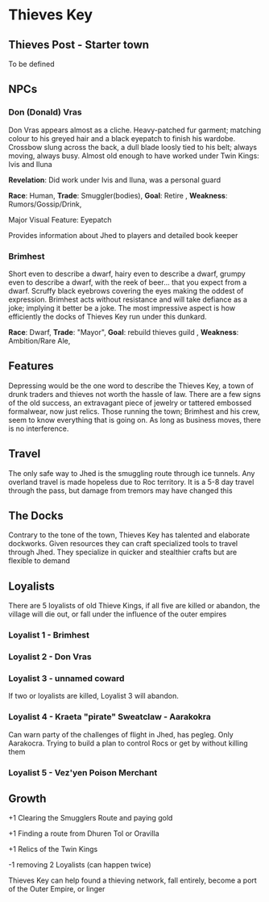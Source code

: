 # Thieves Key

## Thieves Post - Starter town

To be defined

## NPCs

### Don (Donald) Vras

Don Vras appears almost as a cliche. Heavy-patched fur garment; matching colour to his greyed hair and a black eyepatch to finish his wardobe. Crossbow slung across the back, a dull blade loosly tied to his belt; always moving, always busy. Almost old enough to have worked under Twin Kings: Ivis and Iluna

**Revelation**: Did work under Ivis and Iluna, was a personal guard

**Race**: Human, **Trade**: Smuggler(bodies), **Goal**: Retire , **Weakness**: Rumors/Gossip/Drink,

Major Visual Feature: Eyepatch

Provides information about Jhed to players and detailed book keeper

### Brimhest

Short even to describe a dwarf, hairy even to describe a dwarf, grumpy even to describe a dwarf, with the reek of beer... that you expect from a dwarf. Scruffy black eyebrows covering the eyes making the oddest of expression. Brimhest acts without resistance and will take defiance as a joke; implying it better be a joke. The most impressive aspect is how efficiently the docks of Thieves Key run under this dunkard.

**Race**: Dwarf, **Trade**: "Mayor", **Goal**: rebuild thieves guild , **Weakness**: Ambition/Rare Ale,

## Features

Depressing would be the one word to describe the Thieves Key, a town of drunk traders and thieves not worth the hassle of law. There are a few signs of the old success, an extravagant piece of jewelry or tattered embossed formalwear, now just relics. Those running the town; Brimhest and his crew, seem to know everything that is going on. As long as business moves, there is no interference. 

## Travel

The only safe way to Jhed is the smuggling route through ice tunnels. Any overland travel is made hopeless due to Roc territory. It is a 5-8 day travel through the pass, but damage from tremors may have changed this

## The Docks

Contrary to the tone of the town, Thieves Key has talented and elaborate dockworks. Given resources they can craft specialized tools to travel through Jhed. They specialize in quicker and stealthier crafts but are flexible to demand

## Loyalists

There are 5 loyalists of old Thieve Kings, if all five are killed or abandon, the village will die out, or fall under the influence of the outer empires

### Loyalist 1 - Brimhest

### Loyalist 2 - Don Vras

### Loyalist 3 - unnamed coward

If two or loyalists are killed, Loyalist 3 will abandon.

### Loyalist 4 -  Kraeta "pirate" Sweatclaw - Aarakokra

Can warn party of the challenges of flight in Jhed, has pegleg. Only Aarakocra. Trying to build a plan to control Rocs or get by without killing them

### Loyalist 5 - Vez'yen Poison Merchant


## Growth

+1 Clearing the Smugglers Route and paying gold

+1 Finding a route from Dhuren Tol or Oravilla 

+1 Relics of the Twin Kings

-1 removing 2 Loyalists (can happen twice)

Thieves Key can help found a thieving network, fall entirely, become a port of the Outer Empire, or linger

